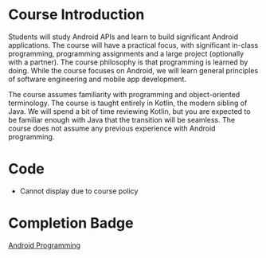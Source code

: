 # Course Introduction

Students will study Android APIs and learn to build significant Android applications. The course will have a practical focus, with significant in-class programming, programming assignments and a large project (optionally with a partner). The course philosophy is that programming is learned by doing. While the course focuses on Android, we will learn general principles of software engineering and mobile app development.

The course assumes familiarity with programming and object-oriented terminology. The course is taught entirely in Kotlin, the modern sibling of Java. We will spend a bit of time reviewing Kotlin, but you are expected to be familiar enough with Java that the transition will be seamless. The course does not assume any previous experience with Android programming.

# Code

- Cannot display due to course policy

# Completion Badge

[Android Programming](https://badgr.com/backpack/badges/67f80bf33e3f9565a256df2d)

